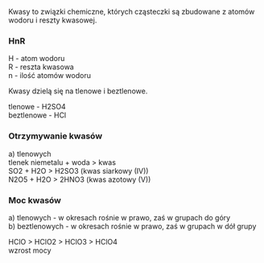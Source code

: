 Kwasy to związki chemiczne, których cząsteczki są zbudowane z atomów wodoru i reszty kwasowej.  
### HnR 
H - atom wodoru  
R - reszta kwasowa  
n - ilość atomów wodoru

Kwasy dzielą się na tlenowe i beztlenowe.  

tlenowe - H2SO4  
beztlenowe - HCl  

### Otrzymywanie kwasów
a) tlenowych  
tlenek niemetalu + woda > kwas  
SO2 + H2O > H2SO3 (kwas siarkowy (IV))  
N2O5 + H2O > 2HNO3 (kwas azotowy (V))  

### Moc kwasów
a) tlenowych - w okresach rośnie w prawo, zaś w grupach do góry  
b) beztlenowych - w okresach rośnie w prawo, zaś w grupach w dół grupy  

HClO > HClO2 > HClO3 > HClO4  
wzrost mocy  
